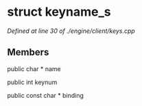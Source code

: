 # struct keyname_s

*Defined at line 30 of ./engine/client/keys.cpp*

## Members

public char * name

public int keynum

public const char * binding



